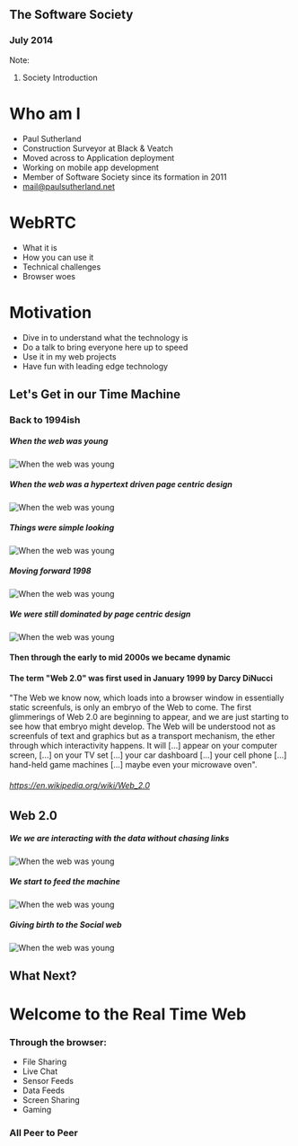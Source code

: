 ## The Software Society

### July 2014

Note:
1. Society Introduction


# Who am I

* Paul Sutherland
* Construction Surveyor at Black & Veatch
* Moved across to Application deployment
* Working on mobile app development
* Member of Software Society since its formation in 2011
* mail@paulsutherland.net


# WebRTC

* What it is
* How you can use it
* Technical challenges
* Browser woes


# Motivation

* Dive in to understand what the technology is
* Do a talk to bring everyone here up to speed
* Use it in my web projects
* Have fun with leading edge technology


## Let's Get in our Time Machine

### Back to 1994ish
<!-- .slide: data-background="img/time-machine.jpg" -->


##### When the web was young
![When the web was young](img/time.jpg)


##### When the web was a hypertext driven page centric design
![When the web was young](img/first-page.png)


##### Things were simple looking
![When the web was young](img/yahoo.png)


##### Moving forward 1998
![When the web was young](img/bbc.png)


##### We were still dominated by page centric design
![When the web was young](img/google.png)


#### Then through the early to mid 2000s we became dynamic


#### The term "Web 2.0" was first used in January 1999 by Darcy DiNucci


"The Web we know now, which loads into a browser window in essentially static screenfuls, is only an embryo of the Web to come. The first glimmerings of Web 2.0 are beginning to appear, and we are just starting to see how that embryo might develop. The Web will be understood not as screenfuls of text and graphics but as a transport mechanism, the ether through which interactivity happens. It will [...] appear on your computer screen, [...] on your TV set [...] your car dashboard [...] your cell phone [...] hand-held game machines [...] maybe even your microwave oven".
<!-- .element: style="  text-align: left; font-style: italic; font-size: 20px; margin: 10px;" -->

###### https://en.wikipedia.org/wiki/Web_2.0



## Web 2.0


##### We we are interacting with the data without chasing links
![When the web was young](img/maps.jpg)


##### We start to feed the machine
![When the web was young](img/youtube.png)


##### Giving birth to the Social web
![When the web was young](img/facebook.jpg)



## What Next?


# Welcome to the Real Time Web

<!-- .slide: data-background="img/real-time.jpg" -->


### Through the browser:

* File Sharing
* Live Chat
* Sensor Feeds
* Data Feeds
* Screen Sharing
* Gaming


### All Peer to Peer